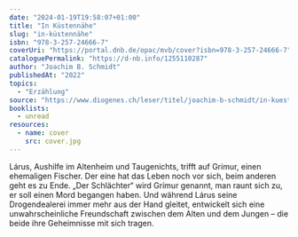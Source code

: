 ```yaml
---
date: "2024-01-19T19:58:07+01:00"
title: "In Küstennähe"
slug: "in-küstennähe"
isbn: "978-3-257-24666-7"
coverUri: "https://portal.dnb.de/opac/mvb/cover?isbn=978-3-257-24666-7"
cataloguePermalink: "https://d-nb.info/1255110287"
author: "Joachim B. Schmidt"
publishedAt: "2022"
topics:
  - "Erzählung"
source: "https://www.diogenes.ch/leser/titel/joachim-b-schmidt/in-kuestennaehe-9783257246667.html"
booklists:
  - unread
resources:
  - name: cover
    src: cover.jpg
---
```


Lárus, Aushilfe im Altenheim und Taugenichts, trifft auf Grímur, einen 
ehemaligen Fischer. Der eine hat das Leben noch vor sich, beim anderen geht es 
zu Ende. „Der Schlächter“ wird Grímur genannt, man raunt sich zu, er soll einen 
Mord begangen haben. Und während Lárus seine Drogendealerei immer mehr aus der 
Hand gleitet, entwickelt sich eine unwahrscheinliche Freundschaft zwischen dem 
Alten und dem Jungen – die beide ihre Geheimnisse mit sich tragen.